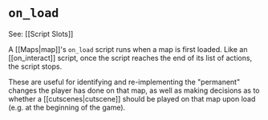 # `on_load`

See: [[Script Slots]]

A [[Maps|map]]'s `on_load` script runs when a map is first loaded. Like an [[on_interact]] script, once the script reaches the end of its list of actions, the script stops.

These are useful for identifying and re-implementing the "permanent" changes the player has done on that map, as well as making decisions as to whether a [[cutscenes|cutscene]] should be played on that map upon load (e.g. at the beginning of the game).
